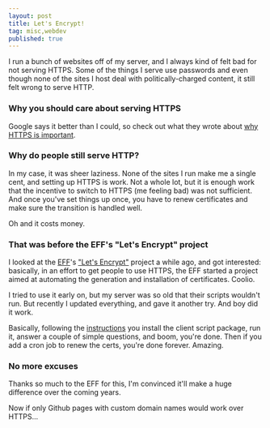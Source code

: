 ```yaml
---
layout: post
title: Let's Encrypt!
tag: misc,webdev
published: true
---
```


I run a bunch of websites off of my server, and I always kind of felt bad for not serving HTTPS. Some of the things I serve use passwords and even though none of the sites I host deal with politically-charged content, it still felt wrong to serve HTTP. 

### Why you should care about serving HTTPS
Google says it better than I could, so check out what they wrote about [why HTTPS is important](https://developers.google.com/web/fundamentals/security/encrypt-in-transit/why-https).

### Why do people still serve HTTP?

In my case, it was sheer laziness. None of the sites I run make me a single cent, and setting up HTTPS is work. Not a whole lot, but it is enough work that the incentive to switch to HTTPS (me feeling bad) was not sufficient. And once you've set things up once, you have to renew certificates and make sure the transition is handled well.

Oh and it costs money.

### That was before the EFF's "Let's Encrypt" project

I looked at the [EFF](https://www.eff.org/)'s ["Let's Encrypt"](https://letsencrypt.org/) project a while ago, and got interested: basically, in an effort to get people to use HTTPS, the EFF started a project aimed at automating the generation and installation of certificates. Coolio.

I tried to use it early on, but my server was so old that their scripts wouldn't run. But recently I updated everything, and gave it another try. And boy did it work.

Basically, following the [instructions](https://certbot.eff.org/) you install the client script package, run it, answer a couple of simple questions, and boom, you're done. Then if you add a cron job to renew the certs, you're done forever. Amazing.

### No more excuses
Thanks so much to the EFF for this, I'm convinced it'll make a huge difference over the coming years.

Now if only Github pages with custom domain names would work over HTTPS...